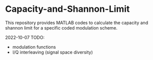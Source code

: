 # Capacity-and-Shannon-Limit
This repository provides MATLAB codes to calculate the capacity and shannon limit for a specific coded modulation scheme.

2022-10-07 TODO:
+ modulation functions
+ I/Q interleaving (signal space diversity)

